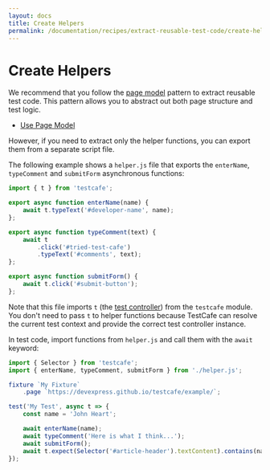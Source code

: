 ```yaml
---
layout: docs
title: Create Helpers
permalink: /documentation/recipes/extract-reusable-test-code/create-helpers.html
---
```

# Create Helpers

We recommend that you follow the [page model](use-page-model.md) pattern to extract reusable test code. This pattern allows you to abstract out both page structure and test logic.

* [Use Page Model](use-page-model.md)

However, if you need to extract only the helper functions, you can export them from a separate script file.

The following example shows a `helper.js` file that exports the `enterName`, `typeComment` and `submitForm` asynchronous functions:

```js
import { t } from 'testcafe';

export async function enterName(name) {
    await t.typeText('#developer-name', name);
};

export async function typeComment(text) {
    await t
        .click('#tried-test-cafe')
        .typeText('#comments', text);
};

export async function submitForm() {
    await t.click('#submit-button');
};
```

Note that this file imports `t` (the [test controller](../../test-api/test-code-structure.md#test-controller)) from the `testcafe` module. You don't need to pass `t` to helper functions because TestCafe can resolve the current test context and provide the correct test controller instance.

In test code, import functions from `helper.js` and call them with the `await` keyword:

```js
import { Selector } from 'testcafe';
import { enterName, typeComment, submitForm } from './helper.js';

fixture `My Fixture`
    .page `https://devexpress.github.io/testcafe/example/`;

test('My Test', async t => {
    const name = 'John Heart';

    await enterName(name);
    await typeComment('Here is what I think...');
    await submitForm();
    await t.expect(Selector('#article-header').textContent).contains(name);
});
```

